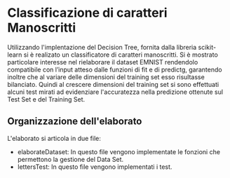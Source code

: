 # Classificazione di caratteri Manoscritti


Utilizzando l'implentazione del Decision Tree, fornita dalla libreria scikit-learn si è realizato un classificatore di caratteri manoscritti.
Si è mostrato particolare interesse nel rielaborare il dataset EMNIST rendendolo compatibile con l’input atteso dalle funzioni di fit e di predictg, garantendo inoltre che al variare delle dimensioni del training set esso risultasse bilanciato.
Quindi al crescere dimensioni del training set si sono effettuati alcuni test mirati ad evidenziare l'accuratezza nella predizione ottenute sul Test Set e del Training Set.

## Organizzazione dell'elaborato

L'elaborato si articola in due file:

 * elaborateDataset: In questo file vengono implementate le fonzioni che permettono la gestione del Data Set.
 * lettersTest: In questo file vengono implementati i test. 

